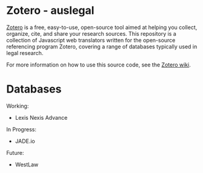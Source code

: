 # Zotero - auslegal

[Zotero](https://www.zotero.org/) is a free, easy-to-use, open-source tool aimed at helping you collect, organize, cite, and share your research sources. 
This repository is a collection of Javascript web translators written for the open-source referencing program Zotero, covering a range of databases typically used in legal research. 

For more information on how to use this source code, see the [Zotero wiki](https://www.zotero.org/support/dev/source_code).

# Databases
Working:
- Lexis Nexis Advance

In Progress:
- JADE.io

Future:
- WestLaw

